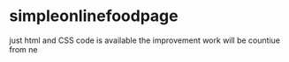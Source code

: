 # simpleonlinefoodpage
just html and CSS code is available
the improvement work will be countiue from ne
